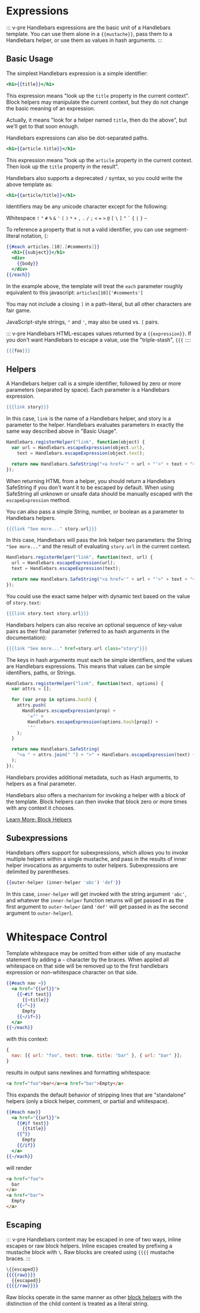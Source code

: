 # Expressions

::: v-pre
Handlebars expressions are the basic unit of a Handlebars template. You can use them alone in a `{{mustache}}`, pass them to a Handlebars helper, or use them as values in hash arguments.
:::

## Basic Usage

The simplest Handlebars expression is a simple identifier:

```handlebars
<h1>{{title}}</h1>
```

This expression means "look up the `title` property in the current context". Block helpers may manipulate the current context, but they do not change the basic meaning of an expression.

Actually, it means "look for a helper named `title`, then do the above", but we'll get to that soon enough.

Handlebars expressions can also be dot-separated paths.

```handlebars
<h1>{{article.title}}</h1>
```

This expression means "look up the `article` property in the current context. Then look up the `title` property in the result".

Handlebars also supports a deprecated `/` syntax, so you could write the above template as:

```handlebars
<h1>{{article/title}}</h1>
```

Identifiers may be any unicode character except for the following:

Whitespace `!` `"` `#` `%` `&` `'` `(` `)` `*` `+` `,` `.` `/` `;` `<` `=` `>` `@` `[` `\` `]` `^` `` ` `` `{` `|` `}` `~`

To reference a property that is not a valid identifier, you can use segment-literal notation, `[`:

```handlebars
{{#each articles.[10].[#comments]}}
  <h1>{{subject}}</h1>
  <div>
    {{body}}
  </div>
{{/each}}
```

In the example above, the template will treat the `each` parameter roughly equivalent to this javascript: `articles[10]['#comments']`

You may not include a closing `]` in a path-literal, but all other characters are fair game.

JavaScript-style strings, `"` and `'`, may also be used vs. `[` pairs.

::: v-pre
Handlebars HTML-escapes values returned by a `{{expression}}`. If you don't want Handlebars to escape a value, use the "triple-stash", `{{{`
::::

```handlebars
{{{foo}}}
```

## Helpers

A Handlebars helper call is a simple identifier, followed by zero or more parameters (separated by space). Each parameter is a Handlebars expression.

```handlebars
{{{link story}}}
```

In this case, `link` is the name of a Handlebars helper, and story is a parameter to the helper. Handlebars evaluates parameters in exactly the same way described above in "Basic Usage".

```js
Handlebars.registerHelper("link", function(object) {
  var url = Handlebars.escapeExpression(object.url),
    text = Handlebars.escapeExpression(object.text);

  return new Handlebars.SafeString("<a href='" + url + "'>" + text + "</a>");
});
```

When returning HTML from a helper, you should return a Handlebars SafeString if you don't want it to be escaped by default. When using SafeString all unknown or unsafe data should be manually escaped with the `escapeExpression` method.

You can also pass a simple String, number, or boolean as a parameter to Handlebars helpers.

```handlebars
{{{link "See more..." story.url}}}
```

In this case, Handlebars will pass the link helper two parameters: the String `"See more..."` and the result of evaluating `story.url` in the current context.

```js
Handlebars.registerHelper("link", function(text, url) {
  url = Handlebars.escapeExpression(url);
  text = Handlebars.escapeExpression(text);

  return new Handlebars.SafeString("<a href='" + url + "'>" + text + "</a>");
});
```

You could use the exact same helper with dynamic text based on the value of `story.text`:

```handlebars
{{{link story.text story.url}}}
```

Handlebars helpers can also receive an optional sequence of key-value pairs as their final parameter (referred to as hash arguments in the documentation):

```handlebars
{{{link "See more..." href=story.url class="story"}}}
```

The keys in hash arguments must each be simple identifiers, and the values are Handlebars expressions. This means that values can be simple identifiers, paths, or Strings.

```js
Handlebars.registerHelper("link", function(text, options) {
  var attrs = [];

  for (var prop in options.hash) {
    attrs.push(
      Handlebars.escapeExpression(prop) +
        '="' +
        Handlebars.escapeExpression(options.hash[prop]) +
        '"'
    );
  }

  return new Handlebars.SafeString(
    "<a " + attrs.join(" ") + ">" + Handlebars.escapeExpression(text) + "</a>"
  );
});
```

Handlebars provides additional metadata, such as Hash arguments, to helpers as a final parameter.

Handlebars also offers a mechanism for invoking a helper with a block of the template. Block helpers can then invoke that block zero or more times with any context it chooses.

[Learn More: Block Helpers](block_helpers.html)

## Subexpressions

Handlebars offers support for subexpressions, which allows you to invoke multiple helpers within a single mustache, and pass in the results of inner helper invocations as arguments to outer helpers. Subexpressions are delimited by parentheses.

```handlebars
{{outer-helper (inner-helper 'abc') 'def'}}
```

In this case, `inner-helper` will get invoked with the string argument `'abc'`, and whatever the `inner-helper` function returns will get passed in as the first argument to `outer-helper` (and `'def'` will get passed in as the second argument to `outer-helper`).

# Whitespace Control

Template whitespace may be omitted from either side of any mustache statement by adding a `~` character by the braces. When applied all whitespace on that side will be removed up to the first handlebars expression or non-whitespace character on that side.

```handlebars
{{#each nav ~}}
  <a href="{{url}}">
    {{~#if test}}
      {{~title}}
    {{~^~}}
      Empty
    {{~/if~}}
  </a>
{{~/each}}
```

with this context:

```js
{
  nav: [{ url: "foo", test: true, title: "bar" }, { url: "bar" }];
}
```

results in output sans newlines and formatting whitespace:

```html
<a href="foo">bar</a><a href="bar">Empty</a>
```

This expands the default behavior of stripping lines that are "standalone" helpers (only a block helper, comment, or partial and whitespace).

```handlebars
{{#each nav}}
  <a href="{{url}}">
    {{#if test}}
      {{title}}
    {{^}}
      Empty
    {{/if}}
  </a>
{{~/each}}
```

will render

```html
<a href="foo">
  bar
</a>
<a href="bar">
  Empty
</a>
```

## Escaping

::: v-pre
Handlebars content may be escaped in one of two ways, inline escapes or raw block helpers. Inline escapes created by prefixing a mustache block with `\`. Raw blocks are created using `{{{{` mustache braces.
:::

```handlebars
\{{escaped}}
{{{{raw}}}}
  {{escaped}}
{{{{/raw}}}}
```

Raw blocks operate in the same manner as other [block helpers](block_helpers.html) with the distinction of the child content is treated as a literal string.
